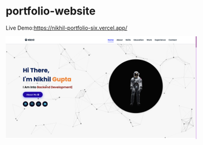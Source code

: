 # portfolio-website

Live Demo:https://nikhil-portfolio-six.vercel.app/

<img src="assets/images/profile.png"></img>